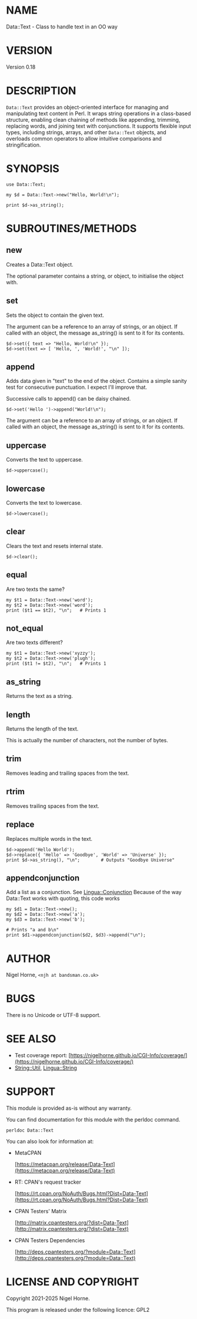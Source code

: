# NAME

Data::Text - Class to handle text in an OO way

# VERSION

Version 0.18

# DESCRIPTION

`Data::Text` provides an object-oriented interface for managing and manipulating text content in Perl.
It wraps string operations in a class-based structure,
enabling clean chaining of methods like appending, trimming, replacing words, and joining text with conjunctions.
It supports flexible input types,
including strings, arrays, and other `Data::Text` objects,
and overloads common operators to allow intuitive comparisons and stringification.

# SYNOPSIS

    use Data::Text;

    my $d = Data::Text->new("Hello, World!\n");

    print $d->as_string();

# SUBROUTINES/METHODS

## new

Creates a Data::Text object.

The optional parameter contains a string, or object, to initialise the object with.

## set

Sets the object to contain the given text.

The argument can be a reference to an array of strings, or an object.
If called with an object, the message as\_string() is sent to it for its contents.

    $d->set({ text => "Hello, World!\n" });
    $d->set(text => [ 'Hello, ', 'World!', "\n" ]);

## append

Adds data given in "text" to the end of the object.
Contains a simple sanity test for consecutive punctuation.
I expect I'll improve that.

Successive calls to append() can be daisy chained.

    $d->set('Hello ')->append("World!\n");

The argument can be a reference to an array of strings, or an object.
If called with an object, the message as\_string() is sent to it for its contents.

## uppercase

Converts the text to uppercase.

    $d->uppercase();

## lowercase

Converts the text to lowercase.

    $d->lowercase();

## clear

Clears the text and resets internal state.

    $d->clear();

## equal

Are two texts the same?

    my $t1 = Data::Text->new('word');
    my $t2 = Data::Text->new('word');
    print ($t1 == $t2), "\n";   # Prints 1

## not\_equal

Are two texts different?

    my $t1 = Data::Text->new('xyzzy');
    my $t2 = Data::Text->new('plugh');
    print ($t1 != $t2), "\n";   # Prints 1

## as\_string

Returns the text as a string.

## length

Returns the length of the text.

This is actually the number of characters, not the number of bytes.

## trim

Removes leading and trailing spaces from the text.

## rtrim

Removes trailing spaces from the text.

## replace

Replaces multiple words in the text.

    $d->append('Hello World');
    $d->replace({ 'Hello' => 'Goodbye', 'World' => 'Universe' });
    print $d->as_string(), "\n";        # Outputs "Goodbye Universe"

## appendconjunction

Add a list as a conjunction.  See [Lingua::Conjunction](https://metacpan.org/pod/Lingua%3A%3AConjunction)
Because of the way Data::Text works with quoting,
this code works

    my $d1 = Data::Text->new();
    my $d2 = Data::Text->new('a');
    my $d3 = Data::Text->new('b');

    # Prints "a and b\n"
    print $d1->appendconjunction($d2, $d3)->append("\n");

# AUTHOR

Nigel Horne, `<njh at bandsman.co.uk>`

# BUGS

There is no Unicode or UTF-8 support.

# SEE ALSO

- Test coverage report: [https://nigelhorne.github.io/CGI-Info/coverage/](https://nigelhorne.github.io/CGI-Info/coverage/)
- [String::Util](https://metacpan.org/pod/String%3A%3AUtil), [Lingua::String](https://metacpan.org/pod/Lingua%3A%3AString)

# SUPPORT

This module is provided as-is without any warranty.

You can find documentation for this module with the perldoc command.

    perldoc Data::Text

You can also look for information at:

- MetaCPAN

    [https://metacpan.org/release/Data-Text](https://metacpan.org/release/Data-Text)

- RT: CPAN's request tracker

    [https://rt.cpan.org/NoAuth/Bugs.html?Dist=Data-Text](https://rt.cpan.org/NoAuth/Bugs.html?Dist=Data-Text)

- CPAN Testers' Matrix

    [http://matrix.cpantesters.org/?dist=Data-Text](http://matrix.cpantesters.org/?dist=Data-Text)

- CPAN Testers Dependencies

    [http://deps.cpantesters.org/?module=Data::Text](http://deps.cpantesters.org/?module=Data::Text)

# LICENSE AND COPYRIGHT

Copyright 2021-2025 Nigel Horne.

This program is released under the following licence: GPL2
